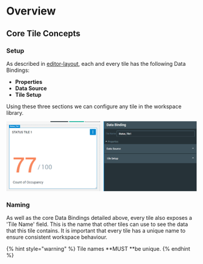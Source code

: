 # Overview

## Core Tile Concepts

### Setup

As described in [editor-layout](../overview/editor-panel/editor-layout/ "mention"), each and every tile has the following Data Bindings:

* **Properties**
* **Data Source**
* **Tile Setup**

Using these three sections we can configure any tile in the workspace library.

![](<../.gitbook/assets/image (37).png>)

### Naming

As well as the core Data Bindings detailed above, every tile also exposes a 'Tile Name' field. This is the name that other tiles can use to see the data that this tile contains. It is important that every tile has a unique name to ensure consistent workspace behaviour.

{% hint style="warning" %}
Tile names **MUST **be unique.
{% endhint %}

